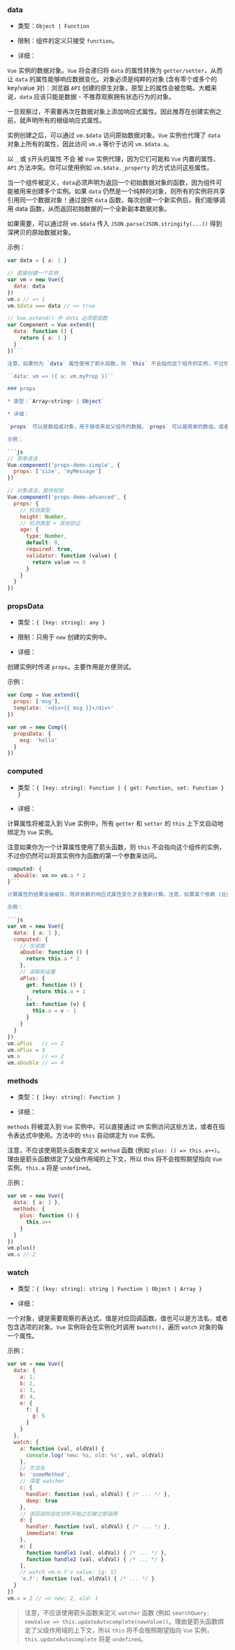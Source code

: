 ### data

* 类型：`Object | Function`

* 限制：组件的定义只接受 `function`。

* 详细：

`Vue` 实例的数据对象。`Vue` 将会递归将 `data` 的属性转换为 `getter/setter`，从而让 `data` 的属性能够响应数据变化。对象必须是纯粹的对象 (含有零个或多个的 key/value 对)：浏览器 `API` 创建的原生对象，原型上的属性会被忽略。大概来说，`data` 应该只能是数据 - 不推荐观察拥有状态行为的对象。

一旦观察过，不需要再次在数据对象上添加响应式属性。因此推荐在创建实例之前，就声明所有的根级响应式属性。

实例创建之后，可以通过 `vm.$data` 访问原始数据对象。`Vue` 实例也代理了 `data` 对象上所有的属性，因此访问 `vm.a` 等价于访问 `vm.$data.a`。

以 `_` 或 `$`开头的属性 不会 被 `Vue` 实例代理，因为它们可能和 `Vue` 内置的属性、`API` 方法冲突。你可以使用例如 `vm.$data._property` 的方式访问这些属性。

当一个组件被定义，`data`必须声明为返回一个初始数据对象的函数，因为组件可能被用来创建多个实例。如果 `data` 仍然是一个纯粹的对象，则所有的实例将共享引用同一个数据对象！通过提供 `data` 函数，每次创建一个新实例后，我们能够调用 data 函数，从而返回初始数据的一个全新副本数据对象。

如果需要，可以通过将 `vm.$data` 传入 `JSON.parse(JSON.stringify(...))` 得到深拷贝的原始数据对象。

示例：

```js
var data = { a: 1 }

// 直接创建一个实例
var vm = new Vue({
  data: data
})
vm.a // => 1
vm.$data === data // => true

// Vue.extend() 中 data 必须是函数
var Component = Vue.extend({
  data: function () {
    return { a: 1 }
  }
})```

注意，如果你为 `data` 属性使用了箭头函数，则 `this` 不会指向这个组件的实例，不过你仍然可以将其实例作为函数的第一个参数来访问。

``data: vm => ({ a: vm.myProp })``

### props

* 类型：`Array<string> | Object`

* 详细：

`props` 可以是数组或对象，用于接收来自父组件的数据。`props` 可以是简单的数组，或者使用对象作为替代，对象允许配置高级选项，如类型检测、自定义校验和设置默认值。

示例：

```js
// 简单语法
Vue.component('props-demo-simple', {
  props: ['size', 'myMessage']
})

// 对象语法，提供校验
Vue.component('props-demo-advanced', {
  props: {
    // 检测类型
    height: Number,
    // 检测类型 + 其他验证
    age: {
      type: Number,
      default: 0,
      required: true,
      validator: function (value) {
        return value >= 0
      }
    }
  }
})
```

### propsData

* 类型：`{ [key: string]: any }`

* 限制：只用于 `new` 创建的实例中。

* 详细：

创建实例时传递 `props`。主要作用是方便测试。

示例：

```js
var Comp = Vue.extend({
  props: ['msg'],
  template: '<div>{{ msg }}</div>'
})

var vm = new Comp({
  propsData: {
    msg: 'hello'
  }
})
```

### computed

* 类型：`{ [key: string]: Function | { get: Function, set: Function } }`

* 详细：

计算属性将被混入到 Vue 实例中。所有 `getter` 和 `setter` 的 `this` 上下文自动地绑定为 `Vue` 实例。

注意如果你为一个计算属性使用了箭头函数，则 `this` 不会指向这个组件的实例，不过你仍然可以将其实例作为函数的第一个参数来访问。

```js
computed: {
  aDouble: vm => vm.a * 2
}```

计算属性的结果会被缓存，除非依赖的响应式属性变化才会重新计算。注意，如果某个依赖 (比如非响应式属性) 在该实例范畴之外，则计算属性是不会被更新的。

示例：

```js
var vm = new Vue({
  data: { a: 1 },
  computed: {
    // 仅读取
    aDouble: function () {
      return this.a * 2
    },
    // 读取和设置
    aPlus: {
      get: function () {
        return this.a + 1
      },
      set: function (v) {
        this.a = v - 1
      }
    }
  }
})
vm.aPlus   // => 2
vm.aPlus = 3
vm.a       // => 2
vm.aDouble // => 4
```

### methods

* 类型：`{ [key: string]: Function }`

* 详细：

`methods` 将被混入到 `Vue` 实例中。可以直接通过 `VM` 实例访问这些方法，或者在指令表达式中使用。方法中的 `this` 自动绑定为 `Vue` 实例。

注意，不应该使用箭头函数来定义 `method` 函数 (例如 `plus: () => this.a++)`。理由是箭头函数绑定了父级作用域的上下文，所以 this 将不会按照期望指向 `Vue` 实例，`this.a` 将是 `undefined`。

示例：

```js
var vm = new Vue({
  data: { a: 1 },
  methods: {
    plus: function () {
      this.a++
    }
  }
})
vm.plus()
vm.a // 2
```

### watch

* 类型：`{ [key: string]: string | Function | Object | Array }`

* 详细：

一个对象，键是需要观察的表达式，值是对应回调函数。值也可以是方法名，或者包含选项的对象。`Vue` 实例将会在实例化时调用 `$watch()`，遍历 `watch` 对象的每一个属性。

示例：

```js
var vm = new Vue({
  data: {
    a: 1,
    b: 2,
    c: 3,
    d: 4,
    e: {
      f: {
        g: 5
      }
    }
  },
  watch: {
    a: function (val, oldVal) {
      console.log('new: %s, old: %s', val, oldVal)
    },
    // 方法名
    b: 'someMethod',
    // 深度 watcher
    c: {
      handler: function (val, oldVal) { /* ... */ },
      deep: true
    },
    // 该回调将会在侦听开始之后被立即调用
    d: {
      handler: function (val, oldVal) { /* ... */ },
      immediate: true
    },
    e: [
      function handle1 (val, oldVal) { /* ... */ },
      function handle2 (val, oldVal) { /* ... */ }
    ],
    // watch vm.e.f's value: {g: 5}
    'e.f': function (val, oldVal) { /* ... */ }
  }
})
vm.a = 2 // => new: 2, old: 1
```

> 注意，不应该使用箭头函数来定义 `watcher` 函数 (例如 `searchQuery: newValue => this.updateAutocomplete(newValue))`。理由是箭头函数绑定了父级作用域的上下文，所以 `this` 将不会按照期望指向 `Vue` 实例，`this.updateAutocomplete` 将是 `undefined`。
